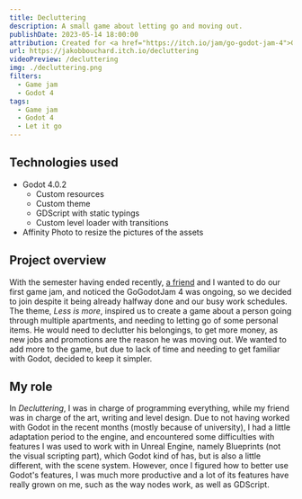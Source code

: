 ```yaml
---
title: Decluttering
description: A small game about letting go and moving out.
publishDate: 2023-05-14 18:00:00
attribution: Created for <a href="https://itch.io/jam/go-godot-jam-4">GoGodotJam 4</a>
url: https://jakobbouchard.itch.io/decluttering
videoPreview: /decluttering
img: ./decluttering.png
filters:
  - Game jam
  - Godot 4
tags:
  - Game jam
  - Godot 4
  - Let it go
---
```


## Technologies used

- Godot 4.0.2
  - Custom resources
  - Custom theme
  - GDScript with static typings
  - Custom level loader with transitions
- Affinity Photo to resize the pictures of the assets

## Project overview

With the semester having ended recently, [a friend](https://gabbyrondeau.itch.io/) and I wanted to do our first game jam, and noticed the GoGodotJam 4 was ongoing, so we decided to join despite it being already halfway done and our busy work schedules. The theme, _Less is more_, inspired us to create a game about a person going through multiple apartments, and needing to letting go of some personal items. He would need to declutter his belongings, to get more money, as new jobs and promotions are the reason he was moving out. We wanted to add more to the game, but due to lack of time and needing to get familiar with Godot, decided to keep it simpler.

## My role

In _Decluttering_, I was in charge of programming everything, while my friend was in charge of the art, writing and level design. Due to not having worked with Godot in the recent months (mostly because of university), I had a little adaptation period to the engine, and encountered some difficulties with features I was used to work with in Unreal Engine, namely Blueprints (not the visual scripting part), which Godot kind of has, but is also a little different, with the scene system. However, once I figured how to better use Godot's features, I was much more productive and a lot of its features have really grown on me, such as the way nodes work, as well as GDScript.
